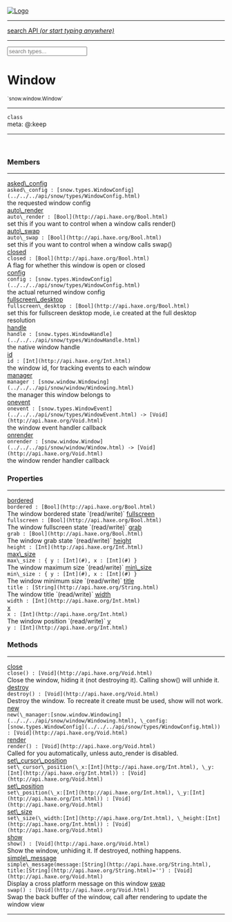 
[![Logo](../../../images/logo.png)](../../../api/index.html)

<hr/>
<a href="#" id="search_bar" onclick="return;"><div> search API <em>(or start typing anywhere)</em> </div></a>
<hr/>

<script src="../../../js/omnibar.js"> </script>
<link rel="stylesheet" type="text/css" href="../../../css/omnibar.css" media="all">

<div id="omnibar"> <a href="#" onclick="return" id="omnibar_close"></a> <input id="omnibar_text" type="text" placeholder="search types..."></input></div>
<script  id="typelist" data-relpath="../../../" data-types="snow.App,snow.AppFixedTimestep,snow.Core,snow.CoreBinding,snow.Log,snow.Snow,snow.assets.Asset,snow.assets.AssetAudio,snow.assets.AssetBytes,snow.assets.AssetImage,snow.assets.AssetSystem,snow.assets.AssetSystemBinding,snow.assets.AssetText,snow.assets.Assets,snow.audio.Audio,snow.audio.AudioSystem,snow.audio.AudioSystemBinding,snow.audio.Sound,snow.audio.SoundBinding,snow.audio.SoundStream,snow.audio._Audio.AudioHandleMap,snow.audio.openal.AL,snow.audio.openal.ALC,snow.audio.openal.Context,snow.audio.openal.Device,snow.input.Input,snow.input.InputSystem,snow.input.InputSystemBinding,snow.input.Keycodes,snow.input.MapIntBool,snow.input.MapIntFloat,snow.input.Scancodes,snow.io.IO,snow.io.IOSystem,snow.io.IOSystemBinding,snow.platform.native.Core,snow.platform.native.StaticSnow,snow.platform.native.assets.AssetSystem,snow.platform.native.audio.AudioSystem,snow.platform.native.audio.Sound,snow.platform.native.audio.SoundStream,snow.platform.native.audio.openal.AL,snow.platform.native.audio.openal.ALC,snow.platform.native.audio.openal.AudioSystem,snow.platform.native.audio.openal.Context,snow.platform.native.audio.openal.Device,snow.platform.native.audio.openal.OpenALHelper,snow.platform.native.audio.openal.Sound,snow.platform.native.audio.openal.SoundStream,snow.platform.native.audio.openal._AL.Context_Impl_,snow.platform.native.audio.openal._AL.Device_Impl_,snow.platform.native.input.InputSystem,snow.platform.native.input.sdl.ControllerEventType,snow.platform.native.input.sdl.InputSystem,snow.platform.native.input.sdl.KeyEventType,snow.platform.native.input.sdl.ModValue,snow.platform.native.input.sdl.MouseEventType,snow.platform.native.input.sdl.TouchEventType,snow.platform.native.io.IOFile,snow.platform.native.io.IOFileHandle,snow.platform.native.io.IOSystem,snow.platform.native.io._IOFile.IOFileHandle_Impl_,snow.platform.native.render.opengl.GL,snow.platform.native.render.opengl.GLActiveInfo,snow.platform.native.render.opengl.GLBuffer,snow.platform.native.render.opengl.GLContextAttributes,snow.platform.native.render.opengl.GLFBO,snow.platform.native.render.opengl.GLFramebuffer,snow.platform.native.render.opengl.GLObject,snow.platform.native.render.opengl.GLProgram,snow.platform.native.render.opengl.GLRBO,snow.platform.native.render.opengl.GLRenderbuffer,snow.platform.native.render.opengl.GLShader,snow.platform.native.render.opengl.GLShaderPrecisionFormat,snow.platform.native.render.opengl.GLTexture,snow.platform.native.render.opengl.GLUniformLocation,snow.platform.native.render.opengl._GL.GLFramebuffer_Impl_,snow.platform.native.render.opengl._GL.GLRenderbuffer_Impl_,snow.platform.native.utils.ArrayBuffer,snow.platform.native.utils.ArrayBufferView,snow.platform.native.utils.ByteArray,snow.platform.native.utils.Compression,snow.platform.native.utils.Float32Array,snow.platform.native.utils.Int16Array,snow.platform.native.utils.Int32Array,snow.platform.native.utils.Int8Array,snow.platform.native.utils.UInt16Array,snow.platform.native.utils.UInt32Array,snow.platform.native.utils.UInt8Array,snow.platform.native.utils.UInt8ClampedArray,snow.platform.native.window.WindowSystem,snow.platform.native.window.sdl.WindowSystem,snow.platform.web.assets.psd.PSD,snow.platform.web.audio.AudioSystem,snow.platform.web.audio.Sound,snow.platform.web.audio.SoundStream,snow.platform.web.audio.howlerjs.AudioParams,snow.platform.web.audio.howlerjs.AudioSystem,snow.platform.web.audio.howlerjs.Howl,snow.platform.web.audio.howlerjs.Howler,snow.platform.web.audio.howlerjs.SoundStream,snow.platform.web.audio.howlerjs.SpriteParams,snow.render.opengl.GL,snow.render.opengl.GLActiveInfo,snow.render.opengl.GLBuffer,snow.render.opengl.GLContextAttributes,snow.render.opengl.GLFramebuffer,snow.render.opengl.GLProgram,snow.render.opengl.GLRenderbuffer,snow.render.opengl.GLShader,snow.render.opengl.GLTexture,snow.render.opengl.GLUniformLocation,snow.types.AppConfig,snow.types.AppConfigNative,snow.types.AppConfigWeb,snow.types.AssetAudioOptions,snow.types.AssetBytesOptions,snow.types.AssetImageOptions,snow.types.AssetInfo,snow.types.AssetTextOptions,snow.types.AssetType,snow.types.AudioDataBlob,snow.types.AudioDataInfo,snow.types.AudioFormatType,snow.types.AudioHandle,snow.types.AudioInfo,snow.types.DisplayMode,snow.types.FileEvent,snow.types.FileEventType,snow.types.FileFilter,snow.types.GamepadDeviceEventType,snow.types.ImageInfo,snow.types.InputEvent,snow.types.InputEventType,snow.types.Key,snow.types.ModState,snow.types.Scan,snow.types.SnowConfig,snow.types.SystemEvent,snow.types.SystemEventType,snow.types.TextEventType,snow.types.WindowConfig,snow.types.WindowEvent,snow.types.WindowEventType,snow.types.WindowHandle,snow.utils.AbstractClass,snow.utils.AbstractClassBuilder,snow.utils.ArrayBuffer,snow.utils.ArrayBufferView,snow.utils.ByteArray,snow.utils.Float32Array,snow.utils.IDataInput,snow.utils.IMemoryRange,snow.utils.Int16Array,snow.utils.Int32Array,snow.utils.Int8Array,snow.utils.Libs,snow.utils.Timer,snow.utils.UInt16Array,snow.utils.UInt32Array,snow.utils.UInt8Array,snow.utils.UInt8ClampedArray,snow.utils._AbstractClass.StringMap,snow.utils.format.png.Chunk,snow.utils.format.png.Color,snow.utils.format.png.Data,snow.utils.format.png.Header,snow.utils.format.png.Reader,snow.utils.format.png.Tools,snow.utils.format.png.Writer,snow.utils.format.tools.Adler32,snow.utils.format.tools.Deflate,snow.utils.format.tools.HuffTools,snow.utils.format.tools.Huffman,snow.utils.format.tools.Inflate,snow.utils.format.tools.InflateImpl,snow.utils.format.tools.MemoryBytes,snow.utils.format.tools._InflateImpl.State,snow.utils.format.tools._InflateImpl.Window,snow.window.Window,snow.window.WindowSystem,snow.window.WindowSystemBinding,snow.window.Windowing,snow.window._Windowing.WindowHandleMap"></script>


<h1>Window</h1>
<small>`snow.window.Window`</small>



<hr/>

`class`<br/><span class="meta">
meta: @:keep</span>

<hr/>


&nbsp;
&nbsp;




<h3>Members</h3> <hr/><span class="member apipage">
                <a name="asked_config"><a class="lift" href="#asked_config">asked\_config</a></a><div class="clear"></div>
                <code class="signature apipage">asked\_config : [snow.types.WindowConfig](../../../api/snow/types/WindowConfig.html)</code><br/></span>
            <span class="small_desc_flat">the requested window config</span><br/><span class="member apipage">
                <a name="auto_render"><a class="lift" href="#auto_render">auto\_render</a></a><div class="clear"></div>
                <code class="signature apipage">auto\_render : [Bool](http://api.haxe.org/Bool.html)</code><br/></span>
            <span class="small_desc_flat">set this if you want to control when a window calls render()</span><br/><span class="member apipage">
                <a name="auto_swap"><a class="lift" href="#auto_swap">auto\_swap</a></a><div class="clear"></div>
                <code class="signature apipage">auto\_swap : [Bool](http://api.haxe.org/Bool.html)</code><br/></span>
            <span class="small_desc_flat">set this if you want to control when a window calls swap()</span><br/><span class="member apipage">
                <a name="closed"><a class="lift" href="#closed">closed</a></a><div class="clear"></div>
                <code class="signature apipage">closed : [Bool](http://api.haxe.org/Bool.html)</code><br/></span>
            <span class="small_desc_flat">A flag for whether this window is open or closed</span><br/><span class="member apipage">
                <a name="config"><a class="lift" href="#config">config</a></a><div class="clear"></div>
                <code class="signature apipage">config : [snow.types.WindowConfig](../../../api/snow/types/WindowConfig.html)</code><br/></span>
            <span class="small_desc_flat">the actual returned window config</span><br/><span class="member apipage">
                <a name="fullscreen_desktop"><a class="lift" href="#fullscreen_desktop">fullscreen\_desktop</a></a><div class="clear"></div>
                <code class="signature apipage">fullscreen\_desktop : [Bool](http://api.haxe.org/Bool.html)</code><br/></span>
            <span class="small_desc_flat">set this for fullscreen desktop mode, i.e created at the full desktop resolution</span><br/><span class="member apipage">
                <a name="handle"><a class="lift" href="#handle">handle</a></a><div class="clear"></div>
                <code class="signature apipage">handle : [snow.types.WindowHandle](../../../api/snow/types/WindowHandle.html)</code><br/></span>
            <span class="small_desc_flat">the native window handle</span><br/><span class="member apipage">
                <a name="id"><a class="lift" href="#id">id</a></a><div class="clear"></div>
                <code class="signature apipage">id : [Int](http://api.haxe.org/Int.html)</code><br/></span>
            <span class="small_desc_flat">the window id, for tracking events to each window</span><br/><span class="member apipage">
                <a name="manager"><a class="lift" href="#manager">manager</a></a><div class="clear"></div>
                <code class="signature apipage">manager : [snow.window.Windowing](../../../api/snow/window/Windowing.html)</code><br/></span>
            <span class="small_desc_flat">the manager this window belongs to</span><br/><span class="member apipage">
                <a name="onevent"><a class="lift" href="#onevent">onevent</a></a><div class="clear"></div>
                <code class="signature apipage">onevent : [snow.types.WindowEvent](../../../api/snow/types/WindowEvent.html)&nbsp;-&gt; [Void](http://api.haxe.org/Void.html)</code><br/></span>
            <span class="small_desc_flat">the window event handler callback</span><br/><span class="member apipage">
                <a name="onrender"><a class="lift" href="#onrender">onrender</a></a><div class="clear"></div>
                <code class="signature apipage">onrender : [snow.window.Window](../../../api/snow/window/Window.html)&nbsp;-&gt; [Void](http://api.haxe.org/Void.html)</code><br/></span>
            <span class="small_desc_flat">the window render handler callback</span><br/>

<h3>Properties</h3> <hr/><span class="member apipage">
                <a name="bordered"><a class="lift" href="#bordered">bordered</a></a><div class="clear"></div>
                <code class="signature apipage">bordered : [Bool](http://api.haxe.org/Bool.html)</code><br/></span>
            <span class="small_desc_flat">The window bordered state `(read/write)`</span><span class="member apipage">
                <a name="fullscreen"><a class="lift" href="#fullscreen">fullscreen</a></a><div class="clear"></div>
                <code class="signature apipage">fullscreen : [Bool](http://api.haxe.org/Bool.html)</code><br/></span>
            <span class="small_desc_flat">The window fullscreen state `(read/write)`</span><span class="member apipage">
                <a name="grab"><a class="lift" href="#grab">grab</a></a><div class="clear"></div>
                <code class="signature apipage">grab : [Bool](http://api.haxe.org/Bool.html)</code><br/></span>
            <span class="small_desc_flat">The window grab state `(read/write)`</span><span class="member apipage">
                <a name="height"><a class="lift" href="#height">height</a></a><div class="clear"></div>
                <code class="signature apipage">height : [Int](http://api.haxe.org/Int.html)</code><br/></span>
            <span class="small_desc_flat"></span><span class="member apipage">
                <a name="max_size"><a class="lift" href="#max_size">max\_size</a></a><div class="clear"></div>
                <code class="signature apipage">max\_size : { y : [Int](#), x : [Int](#) }</code><br/></span>
            <span class="small_desc_flat">The window maximum size `(read/write)`</span><span class="member apipage">
                <a name="min_size"><a class="lift" href="#min_size">min\_size</a></a><div class="clear"></div>
                <code class="signature apipage">min\_size : { y : [Int](#), x : [Int](#) }</code><br/></span>
            <span class="small_desc_flat">The window minimum size `(read/write)`</span><span class="member apipage">
                <a name="title"><a class="lift" href="#title">title</a></a><div class="clear"></div>
                <code class="signature apipage">title : [String](http://api.haxe.org/String.html)</code><br/></span>
            <span class="small_desc_flat">The window title `(read/write)`</span><span class="member apipage">
                <a name="width"><a class="lift" href="#width">width</a></a><div class="clear"></div>
                <code class="signature apipage">width : [Int](http://api.haxe.org/Int.html)</code><br/></span>
            <span class="small_desc_flat"></span><span class="member apipage">
                <a name="x"><a class="lift" href="#x">x</a></a><div class="clear"></div>
                <code class="signature apipage">x : [Int](http://api.haxe.org/Int.html)</code><br/></span>
            <span class="small_desc_flat">The window position `(read/write)`</span><span class="member apipage">
                <a name="y"><a class="lift" href="#y">y</a></a><div class="clear"></div>
                <code class="signature apipage">y : [Int](http://api.haxe.org/Int.html)</code><br/></span>
            <span class="small_desc_flat"></span>

<h3>Methods</h3> <hr/><span class="method apipage">
            <a name="close"><a class="lift" href="#close">close</a></a><div class="clear"></div>
            <code class="signature apipage">close() : [Void](http://api.haxe.org/Void.html)</code><br/><span class="small_desc_flat">Close the window, hiding it (not destroying it). Calling show() will unhide it.</span>


</span>
<span class="method apipage">
            <a name="destroy"><a class="lift" href="#destroy">destroy</a></a><div class="clear"></div>
            <code class="signature apipage">destroy() : [Void](http://api.haxe.org/Void.html)</code><br/><span class="small_desc_flat">Destroy the window. To recreate it create must be used, show will not work.</span>


</span>
<span class="method apipage">
            <a name="new"><a class="lift" href="#new">new</a></a><div class="clear"></div>
            <code class="signature apipage">new(\_manager:[snow.window.Windowing](../../../api/snow/window/Windowing.html)<span></span>, \_config:[snow.types.WindowConfig](../../../api/snow/types/WindowConfig.html)<span></span>) : [Void](http://api.haxe.org/Void.html)</code><br/><span class="small_desc_flat"></span>


</span>
<span class="method apipage">
            <a name="render"><a class="lift" href="#render">render</a></a><div class="clear"></div>
            <code class="signature apipage">render() : [Void](http://api.haxe.org/Void.html)</code><br/><span class="small_desc_flat">Called for you automatically, unless auto_render is disabled.</span>


</span>
<span class="method apipage">
            <a name="set_cursor_position"><a class="lift" href="#set_cursor_position">set\_cursor\_position</a></a><div class="clear"></div>
            <code class="signature apipage">set\_cursor\_position(\_x:[Int](http://api.haxe.org/Int.html)<span></span>, \_y:[Int](http://api.haxe.org/Int.html)<span></span>) : [Void](http://api.haxe.org/Void.html)</code><br/><span class="small_desc_flat"></span>


</span>
<span class="method apipage">
            <a name="set_position"><a class="lift" href="#set_position">set\_position</a></a><div class="clear"></div>
            <code class="signature apipage">set\_position(\_x:[Int](http://api.haxe.org/Int.html)<span></span>, \_y:[Int](http://api.haxe.org/Int.html)<span></span>) : [Void](http://api.haxe.org/Void.html)</code><br/><span class="small_desc_flat"></span>


</span>
<span class="method apipage">
            <a name="set_size"><a class="lift" href="#set_size">set\_size</a></a><div class="clear"></div>
            <code class="signature apipage">set\_size(\_width:[Int](http://api.haxe.org/Int.html)<span></span>, \_height:[Int](http://api.haxe.org/Int.html)<span></span>) : [Void](http://api.haxe.org/Void.html)</code><br/><span class="small_desc_flat"></span>


</span>
<span class="method apipage">
            <a name="show"><a class="lift" href="#show">show</a></a><div class="clear"></div>
            <code class="signature apipage">show() : [Void](http://api.haxe.org/Void.html)</code><br/><span class="small_desc_flat">Show the window, unhiding it. If destroyed, nothing happens.</span>


</span>
<span class="method apipage">
            <a name="simple_message"><a class="lift" href="#simple_message">simple\_message</a></a><div class="clear"></div>
            <code class="signature apipage">simple\_message(message:[String](http://api.haxe.org/String.html)<span></span>, title:[String](http://api.haxe.org/String.html)<span>=&#x27;&#x27;</span>) : [Void](http://api.haxe.org/Void.html)</code><br/><span class="small_desc_flat">Display a cross platform message on this window</span>


</span>
<span class="method apipage">
            <a name="swap"><a class="lift" href="#swap">swap</a></a><div class="clear"></div>
            <code class="signature apipage">swap() : [Void](http://api.haxe.org/Void.html)</code><br/><span class="small_desc_flat">Swap the back buffer of the window, call after rendering to update the window view</span>


</span>



<hr/>

&nbsp;
&nbsp;
&nbsp;
&nbsp;